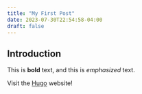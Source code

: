 ```yaml
---
title: "My First Post"
date: 2023-07-30T22:54:58-04:00
draft: false
---
```


## Introduction

This is **bold** text, and this is *emphasized* text.

Visit the [Hugo](https://gohugo.io) website!